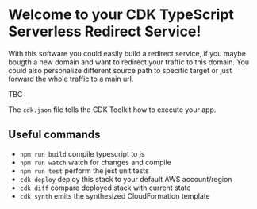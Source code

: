 # Welcome to your CDK TypeScript Serverless Redirect Service!

With this software you could easily build a redirect service, if you maybe bougth a new domain and want to redirect your traffic to this domain. 
You could also personalize different source path to specific target or just forward the whole traffic to a main url.

TBC

The `cdk.json` file tells the CDK Toolkit how to execute your app.

## Useful commands

 * `npm run build`   compile typescript to js
 * `npm run watch`   watch for changes and compile
 * `npm run test`    perform the jest unit tests
 * `cdk deploy`      deploy this stack to your default AWS account/region
 * `cdk diff`        compare deployed stack with current state
 * `cdk synth`       emits the synthesized CloudFormation template
